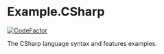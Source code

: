 # Example.CSharp

[![CodeFactor](https://www.codefactor.io/repository/github/jerviscui/example.csharp/badge/master)](https://www.codefactor.io/repository/github/jerviscui/example.csharp/overview/master)

The CSharp language syntax and features examples.
